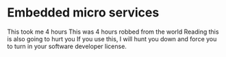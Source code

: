 # Embedded micro services

This took me 4 hours
This was 4 hours robbed from the world
Reading this is also going to hurt you
If you use this, I will hunt you down and force you to turn in your software developer license.